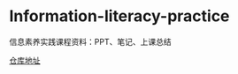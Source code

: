 # Information-literacy-practice
信息素养实践课程资料：PPT、笔记、上课总结

[仓库地址](https://github.com/caoxunabcd/Information-literacy-practice/edit/master/README.md)  
